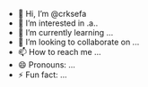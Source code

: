 - 👋 Hi, I’m @crksefa
- 👀 I’m interested in .a..
- 🌱 I’m currently learning ...
- 💞️ I’m looking to collaborate on ...
- 📫 How to reach me ...
- 😄 Pronouns: ...
- ⚡ Fun fact: ...

<!---
crksefa/crksefa is a ✨ special ✨ repository because its `README.md` (this file) appears on your GitHub profile.
You can click the Preview link to take a look at your changes.
--->
